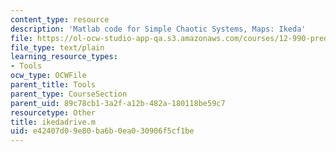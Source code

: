 ```yaml
---
content_type: resource
description: 'Matlab code for Simple Chaotic Systems, Maps: Ikeda'
file: https://ol-ocw-studio-app-qa.s3.amazonaws.com/courses/12-990-prediction-and-predictability-in-the-atmosphere-and-oceans-spring-2003/e42407d09e80ba6b0ea030906f5cf1be_ikedadrive.m
file_type: text/plain
learning_resource_types:
- Tools
ocw_type: OCWFile
parent_title: Tools
parent_type: CourseSection
parent_uid: 89c78cb1-3a2f-a12b-482a-180118be59c7
resourcetype: Other
title: ikedadrive.m
uid: e42407d0-9e80-ba6b-0ea0-30906f5cf1be
---
```

